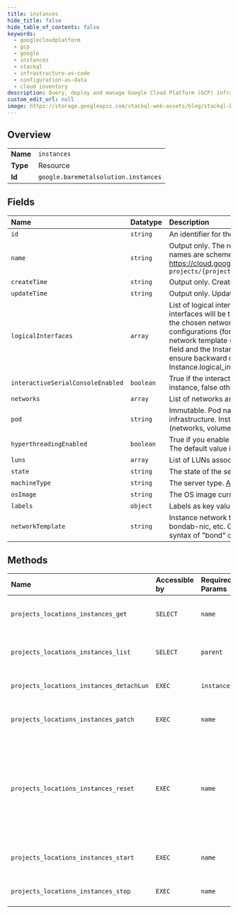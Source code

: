 ```yaml
---
title: instances
hide_title: false
hide_table_of_contents: false
keywords:
  - googlecloudplatform
  - gcp
  - google
  - instances
  - stackql
  - infrastructure-as-code
  - configuration-as-data
  - cloud inventory
description: Query, deploy and manage Google Cloud Platform (GCP) infrastructure and resources using SQL
custom_edit_url: null
image: https://storage.googleapis.com/stackql-web-assets/blog/stackql-blog-post-featured-image.png
---
```

  
    

## Overview
<table><tbody>
<tr><td><b>Name</b></td><td><code>instances</code></td></tr>
<tr><td><b>Type</b></td><td>Resource</td></tr>
<tr><td><b>Id</b></td><td><code>google.baremetalsolution.instances</code></td></tr>
</tbody></table>

## Fields
| Name | Datatype | Description |
|:-----|:---------|:------------|
| `id` | `string` | An identifier for the `Instance`, generated by the backend. |
| `name` | `string` | Output only. The resource name of this `Instance`. Resource names are schemeless URIs that follow the conventions in https://cloud.google.com/apis/design/resource_names. Format: `projects/{project}/locations/{location}/instances/{instance}` |
| `createTime` | `string` | Output only. Create a time stamp. |
| `updateTime` | `string` | Output only. Update a time stamp. |
| `logicalInterfaces` | `array` | List of logical interfaces for the instance. The number of logical interfaces will be the same as number of hardware bond/nic on the chosen network template. For the non-multivlan configurations (for eg, existing servers) that use existing default network template (bondaa-bondaa), both the Instance.networks field and the Instance.logical_interfaces fields will be filled to ensure backward compatibility. For the others, only Instance.logical_interfaces will be filled. |
| `interactiveSerialConsoleEnabled` | `boolean` | True if the interactive serial console feature is enabled for the instance, false otherwise. The default value is false. |
| `networks` | `array` | List of networks associated with this server. |
| `pod` | `string` | Immutable. Pod name. Pod is an independent part of infrastructure. Instance can be connected to the assets (networks, volumes) allocated in the same pod only. |
| `hyperthreadingEnabled` | `boolean` | True if you enable hyperthreading for the server, otherwise false. The default value is false. |
| `luns` | `array` | List of LUNs associated with this server. |
| `state` | `string` | The state of the server. |
| `machineType` | `string` | The server type. [Available server types](https://cloud.google.com/bare-metal/docs/bms-planning#server_configurations) |
| `osImage` | `string` | The OS image currently installed on the server. |
| `labels` | `object` | Labels as key value pairs. |
| `networkTemplate` | `string` | Instance network template name. For eg, bondaa-bondaa, bondab-nic, etc. Generally, the template name follows the syntax of "bond" or "nic". |
## Methods
| Name | Accessible by | Required Params | Description |
|:-----|:--------------|:----------------|:------------|
| `projects_locations_instances_get` | `SELECT` | `name` | Get details about a single server. |
| `projects_locations_instances_list` | `SELECT` | `parent` | List servers in a given project and location. |
| `projects_locations_instances_detachLun` | `EXEC` | `instance` | Detach LUN from Instance. |
| `projects_locations_instances_patch` | `EXEC` | `name` | Update details of a single server. |
| `projects_locations_instances_reset` | `EXEC` | `name` | Perform an ungraceful, hard reset on a server. Equivalent to shutting the power off and then turning it back on. |
| `projects_locations_instances_start` | `EXEC` | `name` | Starts a server that was shutdown. |
| `projects_locations_instances_stop` | `EXEC` | `name` | Stop a running server. |
